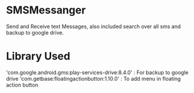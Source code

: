 # SMSMessanger
Send and Receive text Messages, also included search over all sms and backup to google drive.

# Library Used
'com.google.android.gms:play-services-drive:8.4.0' : For backup to google drive
'com.getbase:floatingactionbutton:1.10.0' : To add menu in floating action button

